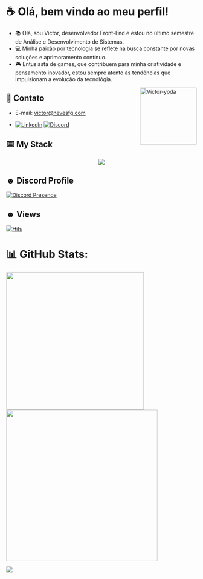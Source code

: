 # ☕ Olá, bem vindo ao meu perfil!

- 📚 Olá, sou Victor, desenvolvedor Front-End e estou no último semestre de Análise e Desenvolvimento de Sistemas. 
- 💻 Minha paixão por tecnologia se reflete na busca constante por novas soluções e aprimoramento contínuo. 
- 🎮 Entusiasta de games, que contribuem para minha criatividade e pensamento inovador, estou sempre atento às tendências que impulsionam a evolução da tecnológia.

<img align="right" alt="Victor-yoda" width="150" src="https://cdn.discordapp.com/attachments/753422301982097468/1153858078530342982/cat-crazy-cat.gif">

## 📧 Contato

- E-mail: victor@nevesfg.com

- [![LinkedIn](https://img.shields.io/badge/LinkedIn-%230077B5.svg?logo=linkedin&logoColor=white)](https://linkedin.com/in/laura-grassi)
[![Discord](https://img.shields.io/badge/Discord-5865f2?logo=Discord&logoColor=white)](https://discord.gg/JZ2Yujx3Xj)

    
## ⌨️ My Stack
<p align="center">
  <a href="https://skillicons.dev">
    <img src="https://skillicons.dev/icons?i=js,vue,html,css,c,react,spring,py,django,bootstrap,github,mysql,mongodb,discordjs" />
  </a>
</p>

## ☻ Discord Profile

[![Discord Presence](https://lanyard.kyrie25.dev/api/625828665791348758)](https://discord.com/users/625828665791348758)

## ☻ Views

[![Hits](https://hits.sh/github.com/nevesfg.svg?style=for-the-badge&label=Profile%20Views&color=002dff&labelColor=000000&logo=github)](https://hits.sh/github.com/nevesfg/)


# 📊 GitHub Stats:
<img src="https://github-readme-stats-wheat-two-53.vercel.app/api?username=nevesfg&theme=neon&hide_border=false&include_all_commits=false&count_private=false"  width="364px" />
<img src="https://github-readme-streak-stats.herokuapp.com/?user=nevesfg&theme=neon&hide_border=false"  width="400px" />

![](https://github-readme-stats-wheat-two-53.vercel.app/api/top-langs/?username=nevesfg&theme=neon&hide_border=false&include_all_commits=false&count_private=false&layout=compact)
